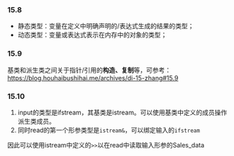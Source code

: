 ### 15.8
- 静态类型：变量在定义中明确声明的/表达式生成的结果的类型；
- 动态类型：变量或表达式表示在内存中的对象的类型；
### 15.9
基类和派生类之间关于指针/引用的**构造、复制**等，可参考：https://blog.houhaibushihai.me/archives/di-15-zhang#15.9
### 15.10   
1. input的类型是ifstream，其基类是istream。可以使用基类中定义的成员操作派生类成员。
2. 同时read的第一个形参类型是`istream&`，可以绑定输入的`ifstream`

因此可以使用istream中定义的`>>`以在read中读取输入形参的Sales_data
